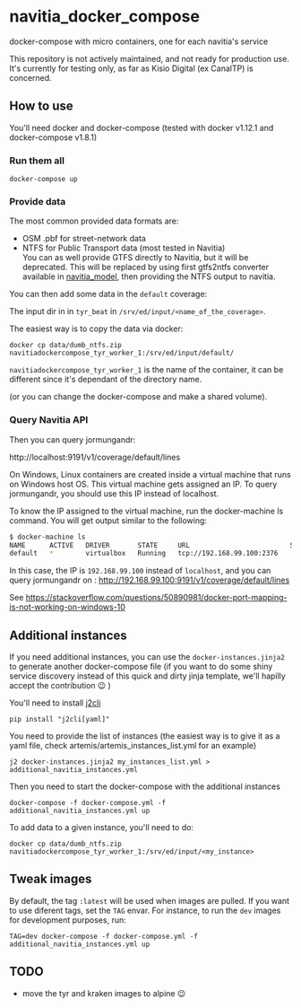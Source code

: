 # navitia_docker_compose

docker-compose with micro containers, one for each navitia's service

This repository is not actively maintained, and not ready for production use.
It's currently for testing only, as far as Kisio Digital (ex CanalTP) is concerned.

## How to use
You'll need docker and docker-compose (tested with docker v1.12.1 and docker-compose v1.8.1)

### Run them all

`docker-compose up`

### Provide data

The most common provided data formats are:
* OSM .pbf for street-network data
* NTFS for Public Transport data (most tested in Navitia)  
  You can as well provide GTFS directly to Navitia, but it will be deprecated.
  This will be replaced by using first gtfs2ntfs converter available in
  [navitia_model]((https://github.com/CanalTP/navitia_model)), then providing the
  NTFS output to navitia.


You can then add some data in the `default` coverage:

The input dir in in `tyr_beat` in `/srv/ed/input/<name_of_the_coverage>`.

The easiest way is to copy the data via docker:

`docker cp data/dumb_ntfs.zip navitiadockercompose_tyr_worker_1:/srv/ed/input/default/`

`navitiadockercompose_tyr_worker_1` is the name of the container, it can be different since it's dependant of the directory name.

(or you can change the docker-compose and make a shared volume).

### Query Navitia API

Then you can query jormungandr:

http://localhost:9191/v1/coverage/default/lines

On Windows, Linux containers are created inside a virtual machine that runs on Windows host OS. This virtual machine gets assigned an IP. 
To query jormungandr, you should use this IP instead of localhost.

To know the IP assigned to the virtual machine, run the docker-machine ls command. You will get output similar to the following:

```bash
$ docker-machine ls
NAME      ACTIVE   DRIVER       STATE     URL                         SWARM   DOCKER        ERRORS
default   *        virtualbox   Running   tcp://192.168.99.100:2376           v18.05.0-ce
```
In this case, the IP is `192.168.99.100` instead of `localhost`, and you can query jormungandr on :
http://192.168.99.100:9191/v1/coverage/default/lines

See https://stackoverflow.com/questions/50890981/docker-port-mapping-is-not-working-on-windows-10

## Additional instances
If you need additional instances, you can use the `docker-instances.jinja2` to generate another docker-compose file (if you want to do some shiny service discovery instead of this quick and dirty jinja template, we'll hapilly accept the contribution :wink: )

You'll need to install [j2cli](https://github.com/kolypto/j2cli)

`pip install "j2cli[yaml]"`

You need to provide the list of instances (the easiest way is to give it as a yaml file, check artemis/artemis_instances_list.yml for an example)

`j2 docker-instances.jinja2 my_instances_list.yml > additional_navitia_instances.yml`

Then you need to start the docker-compose with the additional instances

`docker-compose -f docker-compose.yml -f additional_navitia_instances.yml up`

To add data to a given instance, you'll need to do:

`docker cp data/dumb_ntfs.zip navitiadockercompose_tyr_worker_1:/srv/ed/input/<my_instance>`

## Tweak images
By default, the tag `:latest` will be used when images are pulled. If you want to use diferent tags, set the `TAG` envar. For instance, to run the `dev` images for development purposes, run:

`TAG=dev docker-compose -f docker-compose.yml -f additional_navitia_instances.yml up`

## TODO
- move the tyr and kraken images to alpine :wink:
